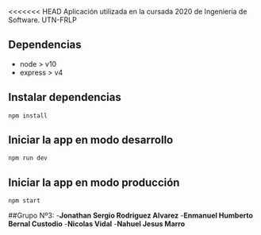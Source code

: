 	
<<<<<<< HEAD
Aplicación utilizada en la cursada 2020 de Ingenieria de Software. UTN-FRLP

## Dependencias

 - node > v10
 - express > v4

## Instalar dependencias

`npm install`

## Iniciar la app en modo desarrollo

`npm run dev`

## Iniciar la app en modo producción

`npm start`

##Grupo Nº3:
-**Jonathan Sergio Rodriguez Alvarez**
-**Enmanuel Humberto Bernal Custodio**
-**Nicolas Vidal**
-**Nahuel Jesus Marro**
